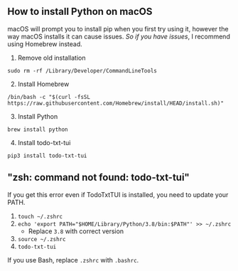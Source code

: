 ## How to install Python on macOS

macOS will prompt you to install pip when you first try using it, however the way macOS installs it can cause issues. *So if you have issues*, I recommend using Homebrew instead.

1. Remove old installation

```
sudo rm -rf /Library/Developer/CommandLineTools
```

2. Install Homebrew

```
/bin/bash -c "$(curl -fsSL https://raw.githubusercontent.com/Homebrew/install/HEAD/install.sh)"
```

3. Install Python

```
brew install python
```

4. Install todo-txt-tui

```
pip3 install todo-txt-tui
```

## "zsh: command not found: todo-txt-tui"

If you get this error even if TodoTxtTUI is installed, you need to update your PATH.

1. `touch ~/.zshrc`
2. `echo 'export PATH="$HOME/Library/Python/3.8/bin:$PATH"' >> ~/.zshrc`
   * Replace `3.8` with correct version
3. `source ~/.zshrc`
4. `todo-txt-tui`

If you use Bash, replace `.zshrc` with `.bashrc`.